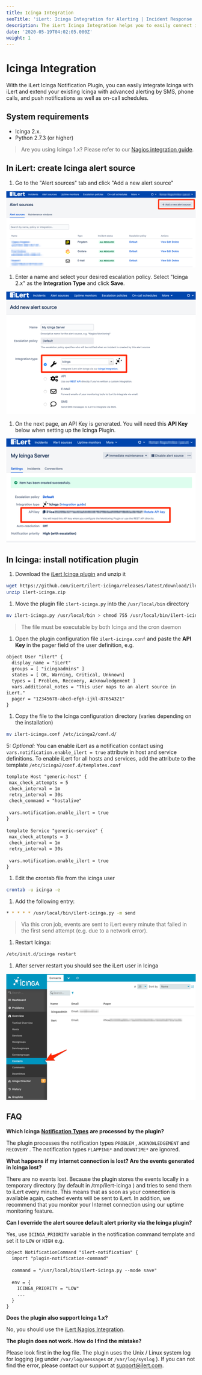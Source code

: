 ```yaml
---
title: Icinga Integration
seoTitle: 'iLert: Icinga Integration for Alerting | Incident Response | Uptime'
description: The iLert Icinga Integration helps you to easily connect iLert with Icinga.
date: '2020-05-19T04:02:05.000Z'
weight: 1
---
```


# Icinga Integration

With the iLert Icinga Notification Plugin, you can easily integrate Icinga with iLert and extend your existing Icinga with advanced alerting by SMS, phone calls, and push notifications as well as on-call schedules.

## System requirements <a id="requirements"></a>

* Icinga 2.x.
* Python 2.7.3 \(or higher\)

> Are you using Icinga 1.x? Please refer to our [Nagios integration guide](nagios.md).

## In iLert: create Icinga alert source <a id="create-alarm-source"></a>

1. Go to the "Alert sources" tab and click "Add a new alert source"

![](../.gitbook/assets/ici1.png)

1. Enter a name and select your desired escalation policy. Select "Icinga 2.x" as the **Integration Type** and click **Save**.

![](../.gitbook/assets/ici2.png)

1. On the next page, an API Key is generated. You will need this **API Key** below when setting up the Icinga Plugin.

![](../.gitbook/assets/ici3.png)

## In Icinga: install notification plugin <a id="in-icinga"></a>

1. Download the [iLert Icinga plugin](https://github.com/iLert/ilert-icinga) and unzip it

```bash
wget https://github.com/iLert/ilert-icinga/releases/latest/download/ilert-icinga.zip
unzip ilert-icinga.zip
```

1. Move the plugin file `ilert-icinga.py` into the `/usr/local/bin` directory 

```bash
mv ilert-icinga.py /usr/local/bin > chmod 755 /usr/local/bin/ilert-icinga.py
```

> The file must be executable by both Icinga and the cron daemon

1. Open the plugin configuration file `ilert-icinga.conf` and paste the **API Key** in the pager field of the user definition, e.g.

```text
object User "ilert" {
  display_name = "iLert"
  groups = [ "icingaadmins" ]
  states = [ OK, Warning, Critical, Unknown]
  types = [ Problem, Recovery, Acknowledgement ]
  vars.additional_notes = "This user maps to an alert source in iLert."
  pager = "12345678-abcd-efgh-ijkl-87654321"
}
```

1. Copy the file to the Icinga configuration directory \(varies depending on the installation\)

```bash
mv ilert-icinga.conf /etc/icinga2/conf.d/
```

5: _Optional:_ You can enable iLert as a notification contact using `vars.notification.enable_ilert = true` attribute in host and service definitions. To enable iLert for all hosts and services, add the attribute to the template `/etc/icinga2/conf.d/templates.conf`

```text
template Host "generic-host" {
 max_check_attempts = 5
 check_interval = 1m
 retry_interval = 30s 
 check_command = "hostalive"  

 vars.notification.enable_ilert = true
} 

template Service "generic-service" {
 max_check_attempts = 3
 check_interval = 1m
 retry_interval = 30s  

 vars.notification.enable_ilert = true 
}
```

1. Edit the crontab file from the icinga user

```bash
crontab -u icinga -e
```

1. Add the following entry:

```bash
* * * * * /usr/local/bin/ilert-icinga.py -m send
```

> Via this cron job, events are sent to iLert every minute that failed in the first send attempt \(e.g. due to a network error\).

1. Restart Icinga:

```bash
/etc/init.d/icinga restart
```

1. After server restart you should see the iLert user in Icinga

![](../.gitbook/assets/ici4.png)

## FAQ <a id="faq"></a>

**Which Icinga** [**Notification Types**](https://icinga.com/docs/icinga2/latest/doc/09-object-types/#notification) **are processed by the plugin?**

The plugin processes the notification types `PROBLEM` , `ACKNOWLEDGEMENT` and `RECOVERY` . The notification types `FLAPPING*` and `DOWNTIME*` are ignored.

**What happens if my internet connection is lost? Are the events generated in Icinga lost?**

There are no events lost. Because the plugin stores the events locally in a temporary directory \(by default in /tmp/ilert-icinga \) and tries to send them to iLert every minute. This means that as soon as your connection is available again, cached events will be sent to iLert. In addition, we recommend that you monitor your Internet connection using our uptime monitoring feature.

**Can I override the alert source default alert priority via the Icinga plugin?**

Yes, use `ICINGA_PRIORITY` variable in the notification command template and set it to `LOW` or `HIGH` e.g.

```text
object NotificationCommand "ilert-notification" {
  import "plugin-notification-command"

  command = "/usr/local/bin/ilert-icinga.py --mode save"

  env = {
    ICINGA_PRIORITY = "LOW"
    ...
  }
}
```

**Does the plugin also support Icinga 1.x?**

No, you should use the [iLert Nagios Integration](nagios.md).

**The plugin does not work. How do I find the mistake?**

Please look first in the log file. The plugin uses the Unix / Linux system log for logging \(eg under `/var/log/messages` or `/var/log/syslog` \). If you can not find the error, please contact our support at [support@ilert.com](mailto:support@ilert.com).

